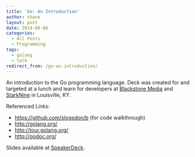 ```yaml
---
title: 'Go: An Introduction'
author: shane
layout: post
date: 2014-06-06
categories:
  - All Posts
  - Programming
tags:
  - golang
  - talk
redirect_from: /go-an-introduction/
---
```

An introduction to the Go programming language. Deck was created for and targeted at a lunch and learn for developers at [Blackstone Media][1] and [StarkNine][2] in Louisville, KY.

Referenced Links:

  * <https://github.com/slogsdon/b> (for code walkthrough)
  * <http://golang.org/>
  * <http://tour.golang.org/>
  * <http://godoc.org/>

Slides available at [SpeakerDeck][3].

 [1]: http://www.blackstonemedia.com/
 [2]: http://www.starknine.com/
 [3]: https://speakerdeck.com/slogsdon/go-an-introduction
